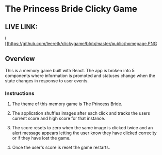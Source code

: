 # The Princess Bride Clicky Game

## LIVE LINK: 

![]https://github.com/leeretk/clickygame/blob/master/public/homepage.PNG



## Overview

This is a memory game built with React. The app is broken into 5 components where information is promoted and statuses change when the state changes in response to user events.

### Instructions

1. The theme of this memory game is The Princess Bride.  

3. The application shuffles images after each click and tracks the users current score and high score for that instance. 

4. The score resets to zero when the same image is clicked twice and an alert message appears letting the user know they have clicked correclty or if they have lost the game. 

6. Once the user's score is reset the game restarts. 
